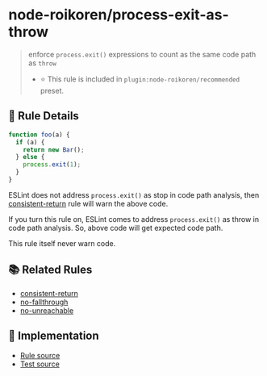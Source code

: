 # node-roikoren/process-exit-as-throw
> enforce `process.exit()` expressions to count as the same code path as `throw`
> - ⭐️ This rule is included in `plugin:node-roikoren/recommended` preset.

## 📖 Rule Details

```js
function foo(a) {
  if (a) {
    return new Bar();
  } else {
    process.exit(1);
  }
}
```

ESLint does not address `process.exit()` as stop in code path analysis, then [consistent-return] rule will warn the above code.

If you turn this rule on, ESLint comes to address `process.exit()` as throw in code path analysis. So, above code will get expected code path.

This rule itself never warn code.

## 📚 Related Rules

- [consistent-return]
- [no-fallthrough]
- [no-unreachable]

[consistent-return]: http://eslint.org/docs/rules/consistent-return
[no-fallthrough]: http://eslint.org/docs/rules/no-fallthrough
[no-unreachable]: http://eslint.org/docs/rules/no-unreachable

## 🔎 Implementation

- [Rule source](https://github.com/roikoren755/eslint-plugin-node/blob/v3.0.1/src/rules/process-exit-as-throw.ts)
- [Test source](https://github.com/roikoren755/eslint-plugin-node/blob/v3.0.1/tests/src/rules/process-exit-as-throw.ts)
